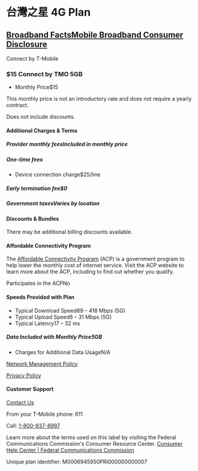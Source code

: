 台灣之星 4G Plan
=========

## [Broadband FactsMobile Broadband Consumer Disclosure](https://prepaid.t-mobile.com/fcc-broadband-consumer-facts/connect)

Connect by T-Mobile

### $15 Connect by TMO 5GB

- Monthly Price$15

This monthly price is not an introductory rate and does not require a yearly contract.  

Does not include discounts.

#### Additional Charges & Terms

##### Provider monthly feesIncluded in monthly price

##### One-time fees

- Device connection charge$25/line

##### Early termination fee$0

##### Government taxesVaries by location

#### Discounts & Bundles

There may be additional billing discounts available.

#### Affordable Connectivity Program

The [Affordable Connectivity Program](https://www.t-mobile.com/brand/affordable-connectivity-program) (ACP) is a government program to help lower the monthly cost of internet service. Visit the ACP website to learn more about the ACP, including to find out whether you qualify.

Participates in the ACPNo

#### Speeds Provided with Plan

- Typical Download Speed89 – 418 Mbps (5G)
- Typical Upload Speed6 – 31 Mbps (5G)
- Typical Latency17 – 32 ms

##### Data Included with Monthly Price5GB

- Charges for Additional Data UsageN/A

[Network Management Policy](https://www.t-mobile.com/responsibility/consumer-info/policies/internet-service)

[Privacy Policy](https://www.t-mobile.com/privacy-center/privacy-notices/t-mobile-privacy-notice)

#### Customer Support

[Contact Us](https://www.t-mobile.com/contact-us)

From your T-Mobile phone: 611

Call: [1-800-937-8997](tel:18009378997)

Learn more about the terms used on this label by visiting the Federal Communications Commission's Consumer Resource Center. [Consumer Help Center | Federal Communications Commission](https://www.fcc.gov/consumers)

Unique plan identifier: M0006945950PRI000000000007
